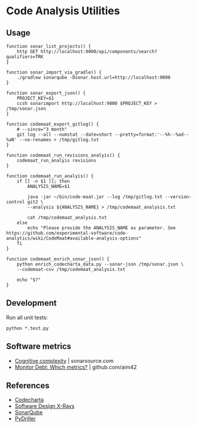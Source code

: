 # Code Analysis Utilities

## Usage

```
function sonar_list_projects() {
    http GET http://localhost:9000/api/components/search?qualifiers=TRK
}

function sonar_import_via_gradle() {
    ./gradlew sonarqube -Dsonar.host.url=http://localhost:9000
}

function sonar_export_json() {
    PROJECT_KEY=$1
    ccsh sonarimport http://localhost:9000 $PROJECT_KEY > /tmp/sonar.json
}

function codemaat_export_gitlog() {
    # --since="3 month"
    git log --all --numstat --date=short --pretty=format:'--%h--%ad--%aN' --no-renames > /tmp/gitlog.txt
}

function codemaat_run_revisions_analyis() {
    codemaat_run_analyis revisions
}

function codemaat_run_analyis() {
    if [[ -n $1 ]]; then
        ANALYSIS_NAME=$1

        java -jar ~/bin/code-maat.jar --log /tmp/gitlog.txt --version-control git2 \
        --analysis ${ANALYSIS_NAME} > /tmp/codemaat_analysis.txt

        cat /tmp/codemaat_analysis.txt
    else
        echo "Please provide the ANALYSIS_NAME as parameter. See https://github.com/experimental-software/code-analytics/wiki/CodeMaat#available-analysis-options"
    fi
}

function codemaat_enrich_sonar_json() {
    python enrich_codecharta_data.py --sonar-json /tmp/sonar.json \
    --codemaat-csv /tmp/codemaat_analysis.txt

    echo "$?"
}
```


## Development

Run all unit tests:

```
python *.test.py
```

## Software metrics
- [Cognitive complexity](https://www.sonarsource.com/resources/white-papers/cognitive-complexity.html) | sonarsource.com
- [Monitor Debt: Which metrics?](https://github.com/aim42/aim42/issues/236) | github.com/aim42

## References

- [Codecharta](https://maibornwolff.github.io/codecharta/)
- [Software Design X-Rays](https://pragprog.com/book/atevol/software-design-x-rays)
- [SonarQube](https://www.sonarqube.org/)
- [PyDriller](https://github.com/ishepard/pydriller)
